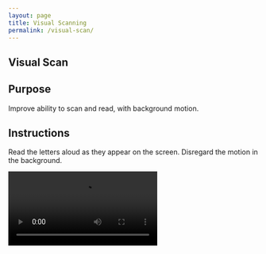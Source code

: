 ```yaml
---
layout: page
title: Visual Scanning
permalink: /visual-scan/
---
```



<h2 class="title">Visual Scan</h2>

<div class="video-container">

<h2 class="subtitle">Purpose</h2>
<p class="intro-text">Improve ability to scan and read, with background motion.</p>

<h2 class="subtitle">Instructions</h2>
<p class="intro-text">Read the letters aloud as they appear on the screen. Disregard the motion in the background.</p>

<video controls>
    <source src="../videos/visual-scan-video.mp4" type="video/mp4">
    Your browser does not support the video tag.
</video>

</div>